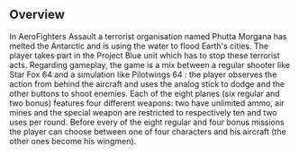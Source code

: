 ## Overview

In AeroFighters Assault a terrorist organisation named Phutta Morgana has melted the Antarctic and is using the water to flood Earth's cities. The player takes part in the Project Blue unit which has to stop these terrorist acts. Regarding gameplay, the game is a mix between a regular shooter like Star Fox 64 and a simulation like Pilotwings 64 : the player observes the action from behind the aircraft and uses the analog stick to dodge and the other buttons to shoot enemies. Each of the eight planes (six regular and two bonus) features four different weapons: two have unlimited ammo, air mines and the special weapon are restricted to respectively ten and two uses per round. Before every of the eight regular and four bonus missions the player can choose between one of four characters and his aircraft (the other ones become his wingmen).